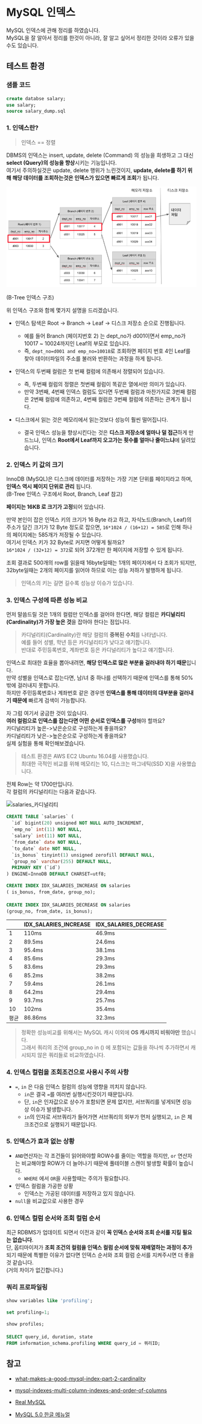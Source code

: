 # MySQL 인덱스

MySQL 인덱스에 관해 정리를 하였습니다.  
MySQL을 잘 알아서 정리를 한것이 아니라, 잘 알고 싶어서 정리한 것이라 오류가 있을수도 있습니다.  

## 테스트 환경

### 샘플 코드


```sql
create databse salary;
use salary;
source salary_dump.sql
```

### 1. 인덱스란?

> 인덱스 == 정렬

DBMS의 인덱스는 insert, update, delete (Command) 의 성능을 희생하고 그 대신 **select (Query)의 성능을 향상**시키는 기능입니다.  
여기서 주의하실것은 update, delete 행위가 느린것이지, **update, delete를 하기 위해 해당 데이터를 조회하는것은 인덱스가 있으면 빠르게 조회**가 됩니다.  



![인덱스 구조](./images/인덱스구조.png)

(B-Tree 인덱스 구조)  
  
위 인덱스 구조와 함께 몇가지 설명을 드리겠습니다.

* 인덱스 탐색은 Root -> Branch -> Leaf -> 디스크 저장소 순으로 진행됩니다.
  * 예를 들어 Branch (페이지번호 2) 는 dept_no가 d001이면서 emp_no가 10017 ~ 10024까지인 Leaf의 부모로 있습니다.
  * 즉, ```dept_no=d001 and emp_no=10018```로 조회하면 페이지 번호 4인 Leaf를 찾아 데이터파일의 주소를 불러와 반환하는 과정을 하게 됩니다. 

* 인덱스의 두번째 컬럼은 첫 번째 컬럼에 의존해서 정렬되어 있습니다.
  * 즉, 두번째 컬럼의 정렬은 첫번째 컬럼이 똑같은 열에서만 의미가 있습니다.
  * 만약 3번째, 4번째 인덱스 컬럼도 있다면 두번째 컬럼과 마찬가지로 3번째 컬럼은 2번째 컬럼에 의존하고, 4번째 컬럼은 3번째 컬럼에 의존하는 관계가 됩니다.

* 디스크에서 읽는 것은 메모리에서 읽는것보다 성능이 훨씬 떨어집니다.
  * 결국 인덱스 성능을 향상시킨다는 것은 **디스크 저장소에 얼마나 덜 접근**하게 만드느냐, 인덱스 **Root에서 Leaf까지 오고가는 횟수를 얼마나 줄이느냐**에 달려있습니다.

  
### 2. 인덱스 키 값의 크기

InnoDB (MySQL)은 디스크에 데이터를 저장하는 가장 기본 단위를 페이지라고 하며, **인덱스 역시 페이지 단위로 관리** 됩니다.  
(B-Tree 인덱스 구조에서 Root, Branch, Leaf 참고)  
  
**페이지는 16KB 로 크기가 고정**되어 있습니다.  
  
만약 본인이 잡은 인덱스 키의 크기가 16 Byte 라고 하고, 자식노드(Branch, Leaf)의 주소가 담긴 크기가 12 Byte 정도로 잡으면, ```16*1024 / (16+12) = 585```로 인해 하나의 페이지에는 585개가 저장될 수 있습니다.  
여기서 인덱스 키가 32 Byte로 커지면 어떻게 될까요?  
 ```16*1024 / (32+12) = 372```로 되어 372개만 한 페이지에 저장할 수 있게 됩니다.  
  
조회 결과로 500개의 row를 읽을때 16byte일때는 1개의 페이지에서 다 조회가 되지만, 32byte일때는 2개의 페이지를 읽어야 하므로 이는 성능 저하가 발행하게 됩니다.  

> 인덱스의 키는 길면 길수록 성능상 이슈가 있습니다.

### 3. 인덱스 구성에 따른 성능 비교

먼저 말씀드릴 것은 1개의 컬럼만 인덱스를 걸어야 한다면, 해당 컬럼은 **카디널리티(Cardinality)가 가장 높은 것**을 잡아야 한다는 점입니다.  

> 카디널리티(Cardinality)란 해당 컬럼의 **중복된 수치**를 나타냅니다.  
예를 들어 성별, 학년 등은 카디널리티가 낮다고 얘기합니다.  
반대로 주민등록번호, 계좌번호 등은 카디널리티가 높다고 얘기합니다.

인덱스로 최대한 효율을 뽑아내려면, **해당 인덱스로 많은 부분을 걸러내야 하기 때문**입니다.  
만약 성별을 인덱스로 잡는다면, 남/녀 중 하나를 선택하기 때문에 인덱스를 통해 50%밖에 걸러내지 못합니다.  
하지만 주민등록번호나 계좌번호 같은 경우엔 **인덱스를 통해 데이터의 대부분을 걸러내기 때문에** 빠르게 검색이 가능합니다.  
  
자 그럼 여기서 궁금한 것이 있습니다.  
**여러 컬럼으로 인덱스를 잡는다면 어떤 순서로 인덱스를 구성**해야 할까요?  
카디널리티가 높은->낮은순으로 구성하는게 좋을까요?  
카디널리티가 낮은->높은순으로 구성하는게 좋을까요?  
실제 실험을 통해 확인해보겠습니다.  

> 테스트 환경은 AWS EC2 Ubuntu 16.04를 사용했습니다.  
최대한 극적인 비교를 위해 메모리는 1G, 디스크는 마그네틱(SSD X)을 사용했습니다.  

전체 Row는 약 1700만입니다.  
각 컬럼의 카디널리티는 다음과 같습니다.

![salaries_카디널리티](./images/salaries_카디널리티.png)

```sql
CREATE TABLE `salaries` (
  `id` bigint(20) unsigned NOT NULL AUTO_INCREMENT,
  `emp_no` int(11) NOT NULL,
  `salary` int(11) NOT NULL,
  `from_date` date NOT NULL,
  `to_date` date NOT NULL,
  `is_bonus` tinyint(1) unsigned zerofill DEFAULT NULL,
  `group_no` varchar(255) DEFAULT NULL,
  PRIMARY KEY (`id`)
) ENGINE=InnoDB DEFAULT CHARSET=utf8;
```

```sql
CREATE INDEX IDX_SALARIES_INCREASE ON salaries 
( is_bonus, from_date, group_no);

CREATE INDEX IDX_SALARIES_DECREASE ON salaries 
(group_no, from_date, is_bonus);

```

|      | IDX_SALARIES_INCREASE | IDX_SALARIES_DECREASE |
|------|-----------------------|-----------------------|
|  1   | 110ms                 | 46.9ms                |
|  2   | 89.5ms                | 24.6ms                |
|  3   | 95.4ms                | 38.1ms                |
|  4   | 85.6ms                | 29.3ms                |
|  5   | 83.6ms                | 29.3ms                |
|  6   | 85.2ms                | 38.2ms                |
|  7   | 59.4ms                | 26.1ms                |
|  8   | 64.2ms                | 29.4ms                |
|  9   | 93.7ms                | 25.7ms                |
|  10  | 102ms                 | 35.4ms                |
|  평균 | 86.86ms               | 32.3ms                |

> 정확한 성능비교를 위해서는 MySQL 캐시 이외에 **OS 캐시까지 비워야만** 했습니다.  
그래서 쿼리의 조건에 group_no in () 에 포함되는 값들을 하나씩 추가하면서 캐시되지 않은 쿼리들로 비교하였습니다.

### 4. 인덱스 컬럼을 조회조건으로 사용시 주의 사항

* ```=```, ```in``` 은 다음 인덱스 컬럼의 성능에 영향을 끼치지 않습니다.
  * ```in```은 결국 ```=```를 여러번 실행시킨것이기 때문입니다.
  * 단, ```in```은 인자값으로 상수가 포함되면 문제 없지만, 서브쿼리를 넣게되면 성능상 이슈가 발생합니다.
  * ```in```의 인자로 서브쿼리가 들어가면 서브쿼리의 외부가 먼저 실행되고, ```in``` 은 체크조건으로 실행되기 때문입니다.

### 5. 인덱스가 효과 없는 상황

* ```AND```연산자는 각 조건들이 읽어와야할 ROW수를 줄이는 역할을 하지만, ```or``` 연산자는 비교해야할 ROW가 더 늘어나기 때문에 풀테이블 스캔이 발생할 확률이 높습니다.
  * ```WHERE``` 에서 ```OR```을 사용할때는 주의가 필요합니다. 
* 인덱스 컬럼을 가공한 상황
  * 인덱스는 가공된 데이터를 저장하고 있지 않습니다.
* ```null```을 비교값으로 사용한 경우


### 6. 인덱스 컬럼 순서와 조회 컬럼 순서

최근 RDBMS가 업데이트 되면서 이전과 같이 **꼭 인덱스 순서와 조회 순서를 지킬 필요는 없습니다**.  
단, 옵티마이저가 **조회 조건의 컬럼을 인덱스 컬럼 순서에 맞춰 재배열하는 과정이 추가**되기 때문에 특별한 이유가 없다면 인덱스 순서와 조회 컬럼 순서를 지켜주시면 더 좋을것 같습니다.  
(거의 차이가 없긴합니다.)

### 쿼리 프로파일링

```sql
show variables like 'profiling';
```

```sql
set profiling=1;
```

```sql
show profiles;

SELECT query_id, duration, state
FROM information_schema.profiling WHERE query_id = 쿼리ID;
```


## 참고

* [what-makes-a-good-mysql-index-part-2-cardinality](https://webmonkeyuk.wordpress.com/2010/09/27/what-makes-a-good-mysql-index-part-2-cardinality/)

* [mysql-indexes-multi-column-indexes-and-order-of-columns](http://www.ovaistariq.net/17/mysql-indexes-multi-column-indexes-and-order-of-columns/)

* [Real MySQL](http://egloos.zum.com/kwon37xi/v/4805538)

* [MySQL 5.0 한글 메뉴얼](http://www.mysqlkorea.com/sub.html?mcode=manual&scode=01&m_no=21436&cat1=7&cat2=0&cat3=0&lang=k)